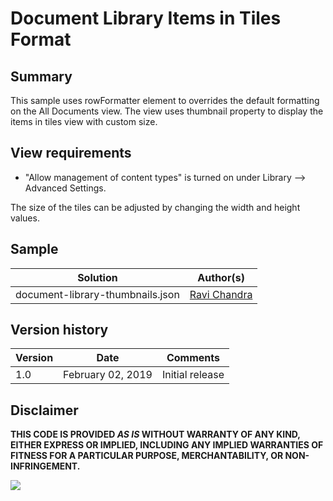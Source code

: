 # Document Library Items in Tiles Format

## Summary
This sample uses rowFormatter element to overrides the default formatting on the All Documents view.  The view uses thumbnail property to display the items in tiles view with custom size.



## View requirements
- "Allow management of content types" is turned on under Library --> Advanced Settings.

The size of the tiles can be adjusted by changing the width and height values.

## Sample

Solution|Author(s)
--------|---------
document-library-thumbnails.json | [Ravi Chandra](https://twitter.com/ravi_maniyani)

## Version history

Version|Date|Comments
-------|----|--------
1.0|February 02, 2019|Initial release

## Disclaimer
**THIS CODE IS PROVIDED *AS IS* WITHOUT WARRANTY OF ANY KIND, EITHER EXPRESS OR IMPLIED, INCLUDING ANY IMPLIED WARRANTIES OF FITNESS FOR A PARTICULAR PURPOSE, MERCHANTABILITY, OR NON-INFRINGEMENT.**

<img src="https://telemetry.sharepointpnp.com/sp-dev-list-formatting/view-samples/document-library-thumbnails.png" />
